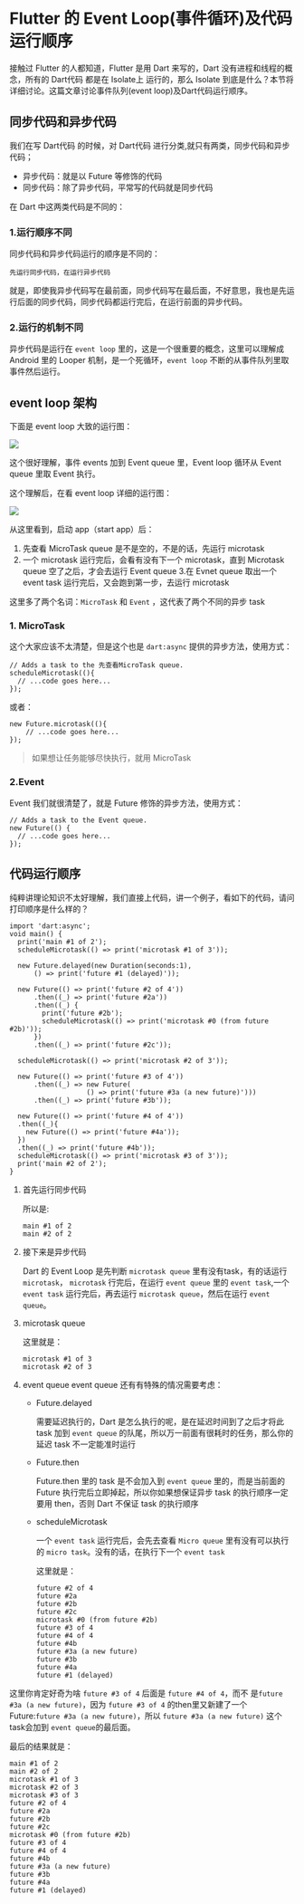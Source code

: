 # Flutter 的 Event Loop(事件循环)及代码运行顺序

接触过 Flutter 的人都知道，Flutter 是用 Dart 来写的，Dart 没有进程和线程的概念，所有的 Dart代码 都是在 Isolate上 运行的，那么 Isolate 到底是什么？本节将详细讨论。这篇文章讨论事件队列(event loop)及Dart代码运行顺序。

## 同步代码和异步代码

我们在写 Dart代码 的时候，对 Dart代码 进行分类,就只有两类，同步代码和异步代码；

*   异步代码：就是以 Future 等修饰的代码
*   同步代码：除了异步代码，平常写的代码就是同步代码

在 Dart 中这两类代码是不同的：

### 1.运行顺序不同

同步代码和异步代码运行的顺序是不同的：

```
先运行同步代码，在运行异步代码

```

就是，即使我异步代码写在最前面，同步代码写在最后面，不好意思，我也是先运行后面的同步代码，同步代码都运行完后，在运行前面的异步代码。

### 2.运行的机制不同

异步代码是运行在 `event loop` 里的，这是一个很重要的概念，这里可以理解成 Android 里的 Looper 机制，是一个死循环，`event loop` 不断的从事件队列里取事件然后运行。

## event loop 架构

下面是 event loop 大致的运行图：

![](//images.weserv.nl/?url=user-gold-cdn.xitu.io/2019/1/8/168297301229dbb9?w=362&h=69&f=png&s=7918)

这个很好理解，事件 events 加到 Event queue 里，Event loop 循环从 Event queue 里取 Event 执行。

这个理解后，在看 event loop 详细的运行图：

![](//images.weserv.nl/?url=user-gold-cdn.xitu.io/2019/1/8/1682974dd5b630bf?w=471&h=506&f=png&s=37081)

从这里看到，启动 app（start app）后：

1.  先查看 MicroTask queue 是不是空的，不是的话，先运行 microtask
2.  一个 microtask 运行完后，会看有没有下一个 microtask，直到 Microtask queue 空了之后，才会去运行 Event queue 3.在 Evnet queue 取出一个 event task 运行完后，又会跑到第一步，去运行 microtask

这里多了两个名词：`MicroTask` 和 `Event` ，这代表了两个不同的异步 task

### 1\. MicroTask

这个大家应该不太清楚，但是这个也是 `dart:async` 提供的异步方法，使用方式：

```
// Adds a task to the 先查看MicroTask queue.
scheduleMicrotask((){
  // ...code goes here...
}); 

```

或者：

```
new Future.microtask((){
    // ...code goes here...
});

```

> 如果想让任务能够尽快执行，就用 MicroTask

### 2.Event

Event 我们就很清楚了，就是 Future 修饰的异步方法，使用方式：

```
// Adds a task to the Event queue.
new Future(() {
  // ...code goes here...
});

```

## 代码运行顺序

纯粹讲理论知识不太好理解，我们直接上代码，讲一个例子，看如下的代码，请问打印顺序是什么样的？

```
import 'dart:async';
void main() {
  print('main #1 of 2');
  scheduleMicrotask(() => print('microtask #1 of 3'));

  new Future.delayed(new Duration(seconds:1),
      () => print('future #1 (delayed)'));

  new Future(() => print('future #2 of 4'))
      .then((_) => print('future #2a'))
      .then((_) {
        print('future #2b');
        scheduleMicrotask(() => print('microtask #0 (from future #2b)'));
      })
      .then((_) => print('future #2c'));

  scheduleMicrotask(() => print('microtask #2 of 3'));

  new Future(() => print('future #3 of 4'))
      .then((_) => new Future(
                   () => print('future #3a (a new future)')))
      .then((_) => print('future #3b'));

  new Future(() => print('future #4 of 4'))
  .then((_){
    new Future(() => print('future #4a'));
  })
  .then((_) => print('future #4b'));
  scheduleMicrotask(() => print('microtask #3 of 3'));
  print('main #2 of 2');
}

```

1.  首先运行同步代码
    
    所以是:
    
    ```
    main #1 of 2
    main #2 of 2
    
    ```
    
2.  接下来是异步代码
    
    Dart 的 Event Loop 是先判断 `microtask queue` 里有没有task，有的话运行 `microtask`， `microtask` 行完后，在运行 `event queue` 里的 `event task`,一个 `event task` 运行完后，再去运行 `microtask queue`，然后在运行 `event queue`。
    
3.  microtask queue
    
    这里就是：
    
    ```
    microtask #1 of 3
    microtask #2 of 3
    
    ```
    
4.  event queue event queue 还有有特殊的情况需要考虑：
    
    *   Future.delayed
        
        需要延迟执行的，Dart 是怎么执行的呢，是在延迟时间到了之后才将此 task 加到 `event queue` 的队尾，所以万一前面有很耗时的任务，那么你的延迟 task 不一定能准时运行
        
    *   Future.then
        
        Future.then 里的 task 是不会加入到 `event queue` 里的，而是当前面的 Future 执行完后立即掉起，所以你如果想保证异步 task 的执行顺序一定要用 then，否则 Dart 不保证 task 的执行顺序
        
    *   scheduleMicrotask
        
        一个 `event task` 运行完后，会先去查看 `Micro queue` 里有没有可以执行的 `micro task`。没有的话，在执行下一个 `event task`
        
        这里就是：
        
        ```
        future #2 of 4
        future #2a
        future #2b
        future #2c
        microtask #0 (from future #2b)
        future #3 of 4
        future #4 of 4
        future #4b
        future #3a (a new future)
        future #3b
        future #4a
        future #1 (delayed)
        
        ```
        

这里你肯定好奇为啥 `future #3 of 4` 后面是 `future #4 of 4`，而不 是`future #3a (a new future)`，因为 `future #3 of 4` 的then里又新建了一个Future:`future #3a (a new future)`，所以 `future #3a (a new future)` 这个task会加到 `event queue`的最后面。

最后的结果就是：

```
main #1 of 2
main #2 of 2
microtask #1 of 3
microtask #2 of 3
microtask #3 of 3
future #2 of 4
future #2a
future #2b
future #2c
microtask #0 (from future #2b)
future #3 of 4
future #4 of 4
future #4b
future #3a (a new future)
future #3b
future #4a
future #1 (delayed)

```